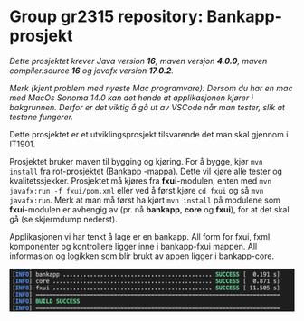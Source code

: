 # Group gr2315 repository: Bankapp-prosjekt

<em>Dette prosjektet krever Java version **16**, maven versjon **4.0.0**, maven compiler.source **16** og javafx version **17.0.2**. 

Merk (kjent problem med nyeste Mac programvare): Dersom du har en mac med MacOs Sonoma 14.0 kan det hende at applikasjonen kjører i bakgrunnen. Derfor er det viktig å gå ut av VSCode når man tester, slik at testene fungerer. 
</em>



Dette prosjektet er et utviklingsprosjekt tilsvarende det man skal gjennom i IT1901. 

Prosjektet bruker maven til bygging og kjøring. For å bygge, kjør `mvn install` fra rot-prosjektet (Bankapp -mappa). Dette vil kjøre alle tester og kvalitetssjekker. 
Prosjektet må kjøres fra **fxui**-modulen, enten med `mvn javafx:run -f fxui/pom.xml` eller ved å først kjøre `cd fxui` og så `mvn javafx:run`. Merk at man må først ha kjørt `mvn install` på modulene som **fxui**-modulen er avhengig av (pr. nå **bankapp**, **core** og **fxui**), for at det skal gå (se skjermdump nederst).

Applikasjonen vi har tenkt å lage er en bankapp. All form for fxui, fxml komponenter og kontrollere ligger inne i bankapp-fxui mappen. All informasjon og logikken som blir brukt av appen ligger i bankapp-core. 


![](images/Skjermdump_mavenInstall.png)